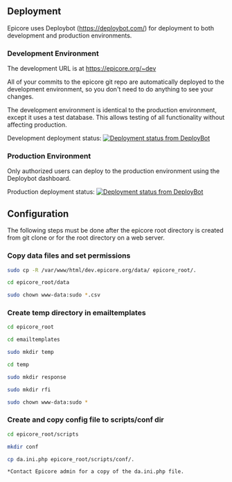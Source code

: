 ## Deployment

Epicore uses Deploybot (https://deploybot.com/) for deployment to both development and production environments.

### Development Environment

The development URL is at https://epicore.org/~dev

All of your commits to the epicore git repo are automatically deployed to the development environment, so you don't need to do anything to see your changes.  

The development environment is identical to the  production environment, except it uses a test database.  This allows testing of all functionality without affecting production.

Development deployment status: [![Deployment status from DeployBot](https://boston-childrens-hosptial.deploybot.com/badge/23779030056625/85433.svg)](http://deploybot.com)


### Production Environment

Only authorized users can deploy to the production environment using the Deploybot dashboard.

Production deployment status: [![Deployment status from DeployBot](https://boston-childrens-hosptial.deploybot.com/badge/02267418033975/87596.svg)](http://deploybot.com)



## Configuration

 
The following steps must be done after the epicore root directory is created from git clone or for the root directory on a web server.


### Copy data files and set permissions

```sh
sudo cp -R /var/www/html/dev.epicore.org/data/ epicore_root/.

cd epicore_root/data

sudo chown www-data:sudo *.csv
```

### Create temp directory in emailtemplates

```sh
cd epicore_root

cd emailtemplates

sudo mkdir temp

cd temp

sudo mkdir response

sudo mkdir rfi

sudo chown www-data:sudo *
```

### Create and copy config file to scripts/conf dir

```sh
cd epicore_root/scripts

mkdir conf

cp da.ini.php epicore_root/scripts/conf/.

*Contact Epicore admin for a copy of the da.ini.php file.

```
